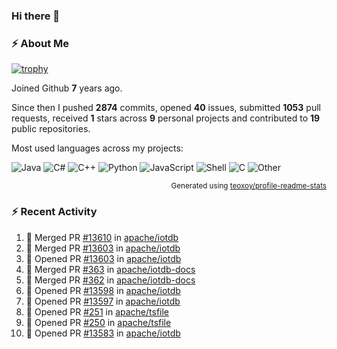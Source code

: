 ### Hi there 👋

### :zap: About Me

[![trophy](https://github-profile-trophy.vercel.app/?username=HTHou&theme=onedark)](https://github.com/ryo-ma/github-profile-trophy)
   
Joined Github **7** years ago.

Since then I pushed **2874** commits, opened **40** issues, submitted **1053** pull requests, received **1** stars across **9** personal projects and contributed to **19** public repositories.

Most used languages across my projects:

![Java](https://img.shields.io/static/v1?style=flat-square&label=%E2%A0%80&color=555&labelColor=%23b07219&message=Java%EF%B8%B189.6%25)
![C#](https://img.shields.io/static/v1?style=flat-square&label=%E2%A0%80&color=555&labelColor=%23178600&message=C%23%EF%B8%B13.9%25)
![C++](https://img.shields.io/static/v1?style=flat-square&label=%E2%A0%80&color=555&labelColor=%23f34b7d&message=C%2B%2B%EF%B8%B12.7%25)
![Python](https://img.shields.io/static/v1?style=flat-square&label=%E2%A0%80&color=555&labelColor=%233572A5&message=Python%EF%B8%B10.7%25)
![JavaScript](https://img.shields.io/static/v1?style=flat-square&label=%E2%A0%80&color=555&labelColor=%23f1e05a&message=JavaScript%EF%B8%B10.5%25)
![Shell](https://img.shields.io/static/v1?style=flat-square&label=%E2%A0%80&color=555&labelColor=%2389e051&message=Shell%EF%B8%B10.4%25)
![C](https://img.shields.io/static/v1?style=flat-square&label=%E2%A0%80&color=555&labelColor=%23555555&message=C%EF%B8%B10.4%25)
![Other](https://img.shields.io/static/v1?style=flat-square&label=%E2%A0%80&color=555&labelColor=%23ededed&message=Other%EF%B8%B11.4%25)

<p align="right"><sub>Generated using <a href="https://github.com/marketplace/actions/profile-readme-stats">teoxoy/profile-readme-stats</a></sub></p>


<!--![](https://github.com/HTHou/HTHou/blob/output/github-contribution-grid-snake.svg)-->

<!--![Haonan Hou's github stats](https://github-readme-stats.vercel.app/api?username=HTHou&count_private=true&show_icons=true&theme=onedark)-->

<!--![Haonan Hou's wakatime stats](https://github-readme-stats.vercel.app/api/wakatime?username=HTHou&layout=compact&theme=onedark)-->

<!--![Top Langs](https://github-readme-stats.vercel.app/api/top-langs/?username=HTHou&theme=onedark&layout=compact)-->

### :zap: Recent Activity
<!--START_SECTION:activity-->
1. 🎉 Merged PR [#13610](https://github.com/apache/iotdb/pull/13610) in [apache/iotdb](https://github.com/apache/iotdb)
2. 🎉 Merged PR [#13603](https://github.com/apache/iotdb/pull/13603) in [apache/iotdb](https://github.com/apache/iotdb)
3. 💪 Opened PR [#13603](https://github.com/apache/iotdb/pull/13603) in [apache/iotdb](https://github.com/apache/iotdb)
4. 🎉 Merged PR [#363](https://github.com/apache/iotdb-docs/pull/363) in [apache/iotdb-docs](https://github.com/apache/iotdb-docs)
5. 🎉 Merged PR [#362](https://github.com/apache/iotdb-docs/pull/362) in [apache/iotdb-docs](https://github.com/apache/iotdb-docs)
6. 💪 Opened PR [#13598](https://github.com/apache/iotdb/pull/13598) in [apache/iotdb](https://github.com/apache/iotdb)
7. 💪 Opened PR [#13597](https://github.com/apache/iotdb/pull/13597) in [apache/iotdb](https://github.com/apache/iotdb)
8. 💪 Opened PR [#251](https://github.com/apache/tsfile/pull/251) in [apache/tsfile](https://github.com/apache/tsfile)
9. 💪 Opened PR [#250](https://github.com/apache/tsfile/pull/250) in [apache/tsfile](https://github.com/apache/tsfile)
10. 💪 Opened PR [#13583](https://github.com/apache/iotdb/pull/13583) in [apache/iotdb](https://github.com/apache/iotdb)
<!--END_SECTION:activity-->

<!--
**HTHou/HTHou** is a ✨ _special_ ✨ repository because its `README.md` (this file) appears on your GitHub profile.

Here are some ideas to get you started:

- 🔭 I’m currently working on ...
- 🌱 I’m currently learning ...
- 👯 I’m looking to collaborate on ...
- 🤔 I’m looking for help with ...
- 💬 Ask me about ...
- 📫 How to reach me: ...
- 😄 Pronouns: ...
- ⚡ Fun fact: ...
-->
